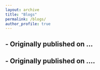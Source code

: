 ```yaml
---
layout: archive
title: "Blogs"
permalink: /blogs/
author_profile: true
---
```

## - Originally published on ...


## - Originally published on ....
